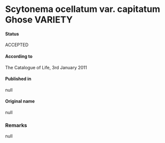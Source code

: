 # Scytonema ocellatum var. capitatum Ghose VARIETY

#### Status
ACCEPTED

#### According to
The Catalogue of Life, 3rd January 2011

#### Published in
null

#### Original name
null

### Remarks
null